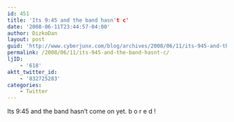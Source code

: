 ```yaml
---
id: 451
title: 'Its 9:45 and the band hasn't c'
date: '2008-06-11T23:44:57-04:00'
author: DizkoDan
layout: post
guid: 'http://www.cyberjunx.com/blog/archives/2008/06/11/its-945-and-the-band-hasnt-c/'
permalink: /2008/06/11/its-945-and-the-band-hasnt-c/
ljID:
    - '618'
aktt_twitter_id:
    - '832725283'
categories:
    - Twitter
---
```


Its 9:45 and the band hasn’t come on yet. b o r e d !